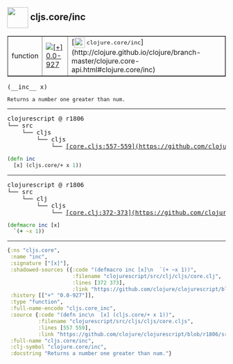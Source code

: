 ## <img width="48px" valign="middle" src="http://i.imgur.com/Hi20huC.png"> cljs.core/inc

 <table border="1">
<tr>
<td>function</td>
<td><a href="https://github.com/cljsinfo/api-refs/tree/0.0-927"><img valign="middle" alt="[+] 0.0-927" src="https://img.shields.io/badge/+-0.0--927-lightgrey.svg"></a> </td>
<td>
[<img height="24px" valign="middle" src="http://i.imgur.com/1GjPKvB.png"> <samp>clojure.core/inc</samp>](http://clojure.github.io/clojure/branch-master/clojure.core-api.html#clojure.core/inc)
</td>
</tr>
</table>

 <samp>
(__inc__ x)<br>
</samp>

```
Returns a number one greater than num.
```

---

 <pre>
clojurescript @ r1806
└── src
    └── cljs
        └── cljs
            └── <ins>[core.cljs:557-559](https://github.com/clojure/clojurescript/blob/r1806/src/cljs/cljs/core.cljs#L557-L559)</ins>
</pre>

```clj
(defn inc
  [x] (cljs.core/+ x 1))
```


---

 <pre>
clojurescript @ r1806
└── src
    └── clj
        └── cljs
            └── <ins>[core.clj:372-373](https://github.com/clojure/clojurescript/blob/r1806/src/clj/cljs/core.clj#L372-L373)</ins>
</pre>

```clj
(defmacro inc [x]
  `(+ ~x 1))
```

---

```clj
{:ns "cljs.core",
 :name "inc",
 :signature ["[x]"],
 :shadowed-sources ({:code "(defmacro inc [x]\n  `(+ ~x 1))",
                     :filename "clojurescript/src/clj/cljs/core.clj",
                     :lines [372 373],
                     :link "https://github.com/clojure/clojurescript/blob/r1806/src/clj/cljs/core.clj#L372-L373"}),
 :history [["+" "0.0-927"]],
 :type "function",
 :full-name-encode "cljs.core_inc",
 :source {:code "(defn inc\n  [x] (cljs.core/+ x 1))",
          :filename "clojurescript/src/cljs/cljs/core.cljs",
          :lines [557 559],
          :link "https://github.com/clojure/clojurescript/blob/r1806/src/cljs/cljs/core.cljs#L557-L559"},
 :full-name "cljs.core/inc",
 :clj-symbol "clojure.core/inc",
 :docstring "Returns a number one greater than num."}

```
